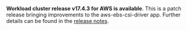 **Workload cluster release v17.4.3 for AWS is available**. This is a patch release bringing improvements to the aws-ebs-csi-driver app. Further details can be found in the [release notes](https://docs.giantswarm.io/changes/workload-cluster-releases-aws/releases/aws-v17.4.3/).

